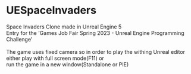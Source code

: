 # UESpaceInvaders
Space Invaders Clone made in Unreal Engine 5
<br>Entry for the 'Games Job Fair Spring 2023 - Unreal Engine Programming Challenge'
<br>
<br> The game uses fixed camera so in order to play the withing Unreal editor either play with full screen mode(F11) or <br> run the game in a new window(Standalone or PIE)
